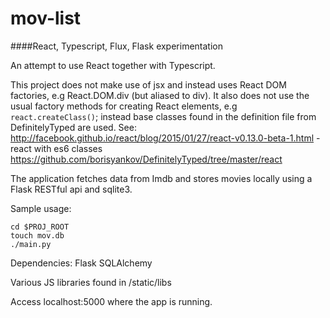 # mov-list

####React, Typescript, Flux, Flask experimentation

An attempt to use React together with Typescript. 

This project does not make use of jsx and instead uses React DOM factories, e.g React.DOM.div (but aliased to div). It also does not use the usual factory methods for creating
React elements, e.g `react.createClass()`; instead base classes found in the definition file from DefinitelyTyped are used.
See: 
http://facebook.github.io/react/blog/2015/01/27/react-v0.13.0-beta-1.html - react with es6 classes
https://github.com/borisyankov/DefinitelyTyped/tree/master/react 


The application fetches data from Imdb and stores movies locally using a Flask RESTful api and sqlite3. 

Sample usage:
```
cd $PROJ_ROOT
touch mov.db
./main.py
```

Dependencies:
Flask
SQLAlchemy

Various JS libraries found in /static/libs

Access localhost:5000 where the app is running.
